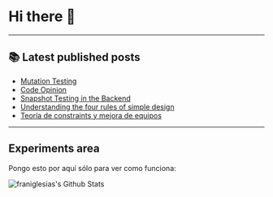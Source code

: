 # Hi there 👋

<!--
**franiglesias/franiglesias** is a ✨ _special_ ✨ repository because its `README.md` (this file) appears on your GitHub profile.

Here are some ideas to get you started:

- 🔭 I’m currently working on ...
- 🌱 I’m currently learning ...
- 👯 I’m looking to collaborate on ...
- 🤔 I’m looking for help with ...
- 💬 Ask me about ...
- 📫 How to reach me: ...
- 😄 Pronouns: ...
- ⚡ Fun fact: ...
-->


---

## 📚 Latest published posts
<!-- TB-FEED:START -->
- [Mutation Testing](https://franiglesias.github.io/mutation-testing/)
- [Code Opinion](https://franiglesias.github.io/Code-Opinion/)
- [Snapshot Testing in the Backend](https://franiglesias.github.io/Snapshot-Testing-in-the-Backend/)
- [Understanding the four rules of simple design](https://franiglesias.github.io/Understanding-the-four-rules-of-simple-design/)
- [Teoría de constraints y mejora de equipos](https://franiglesias.github.io/contraints-theory/)
<!-- TB-FEED:END -->


---

## Experiments area

Pongo esto por aquí sólo para ver como funciona:

<img alt="franiglesias's Github Stats" src="https://github-readme-stats.vercel.app/api?username=franiglesias&show_icons=true&hide_border=true" />
